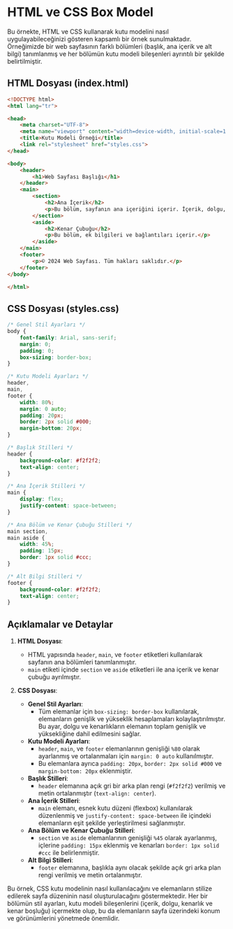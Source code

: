 # HTML ve CSS Box Model

Bu örnekte, HTML ve CSS kullanarak kutu modelini nasıl uygulayabileceğinizi gösteren kapsamlı bir örnek sunulmaktadır. Örneğimizde bir web sayfasının farklı bölümleri (başlık, ana içerik ve alt bilgi) tanımlanmış ve her bölümün kutu modeli bileşenleri ayrıntılı bir şekilde belirtilmiştir.

## HTML Dosyası (index.html)

```html
<!DOCTYPE html>
<html lang="tr">

<head>
    <meta charset="UTF-8">
    <meta name="viewport" content="width=device-width, initial-scale=1.0">
    <title>Kutu Modeli Örneği</title>
    <link rel="stylesheet" href="styles.css">
</head>

<body>
    <header>
        <h1>Web Sayfası Başlığı</h1>
    </header>
    <main>
        <section>
            <h2>Ana İçerik</h2>
            <p>Bu bölüm, sayfanın ana içeriğini içerir. İçerik, dolgu, kenarlık ve kenar boşluğu ile çevrilidir.</p>
        </section>
        <aside>
            <h2>Kenar Çubuğu</h2>
            <p>Bu bölüm, ek bilgileri ve bağlantıları içerir.</p>
        </aside>
    </main>
    <footer>
        <p>© 2024 Web Sayfası. Tüm hakları saklıdır.</p>
    </footer>
</body>

</html>
```

## CSS Dosyası (styles.css)

```css
/* Genel Stil Ayarları */
body {
    font-family: Arial, sans-serif;
    margin: 0;
    padding: 0;
    box-sizing: border-box;
}

/* Kutu Modeli Ayarları */
header,
main,
footer {
    width: 80%;
    margin: 0 auto;
    padding: 20px;
    border: 2px solid #000;
    margin-bottom: 20px;
}

/* Başlık Stilleri */
header {
    background-color: #f2f2f2;
    text-align: center;
}

/* Ana İçerik Stilleri */
main {
    display: flex;
    justify-content: space-between;
}

/* Ana Bölüm ve Kenar Çubuğu Stilleri */
main section,
main aside {
    width: 45%;
    padding: 15px;
    border: 1px solid #ccc;
}

/* Alt Bilgi Stilleri */
footer {
    background-color: #f2f2f2;
    text-align: center;
}
```

## Açıklamalar ve Detaylar

1. **HTML Dosyası**:
    - HTML yapısında `header`, `main`, ve `footer` etiketleri kullanılarak sayfanın ana bölümleri tanımlanmıştır.
    - `main` etiketi içinde `section` ve `aside` etiketleri ile ana içerik ve kenar çubuğu ayrılmıştır.

2. **CSS Dosyası**:
    - **Genel Stil Ayarları**: 
        - Tüm elemanlar için `box-sizing: border-box` kullanılarak, elemanların genişlik ve yükseklik hesaplamaları kolaylaştırılmıştır. Bu ayar, dolgu ve kenarlıkların elemanın toplam genişlik ve yüksekliğine dahil edilmesini sağlar.
    - **Kutu Modeli Ayarları**:
        - `header`, `main`, ve `footer` elemanlarının genişliği `%80` olarak ayarlanmış ve ortalanmaları için `margin: 0 auto` kullanılmıştır.
        - Bu elemanlara ayrıca `padding: 20px`, `border: 2px solid #000` ve `margin-bottom: 20px` eklenmiştir.
    - **Başlık Stilleri**:
        - `header` elemanına açık gri bir arka plan rengi (`#f2f2f2`) verilmiş ve metin ortalanmıştır (`text-align: center`).
    - **Ana İçerik Stilleri**:
        - `main` elemanı, esnek kutu düzeni (flexbox) kullanılarak düzenlenmiş ve `justify-content: space-between` ile içindeki elemanların eşit şekilde yerleştirilmesi sağlanmıştır.
    - **Ana Bölüm ve Kenar Çubuğu Stilleri**:
        - `section` ve `aside` elemanlarının genişliği `%45` olarak ayarlanmış, içlerine `padding: 15px` eklenmiş ve kenarları `border: 1px solid #ccc` ile belirlenmiştir.
    - **Alt Bilgi Stilleri**:
        - `footer` elemanına, başlıkla aynı olacak şekilde açık gri arka plan rengi verilmiş ve metin ortalanmıştır.

Bu örnek, CSS kutu modelinin nasıl kullanılacağını ve elemanların stilize edilerek sayfa düzeninin nasıl oluşturulacağını göstermektedir. Her bir bölümün stil ayarları, kutu modeli bileşenlerini (içerik, dolgu, kenarlık ve kenar boşluğu) içermekte olup, bu da elemanların sayfa üzerindeki konum ve görünümlerini yönetmede önemlidir.